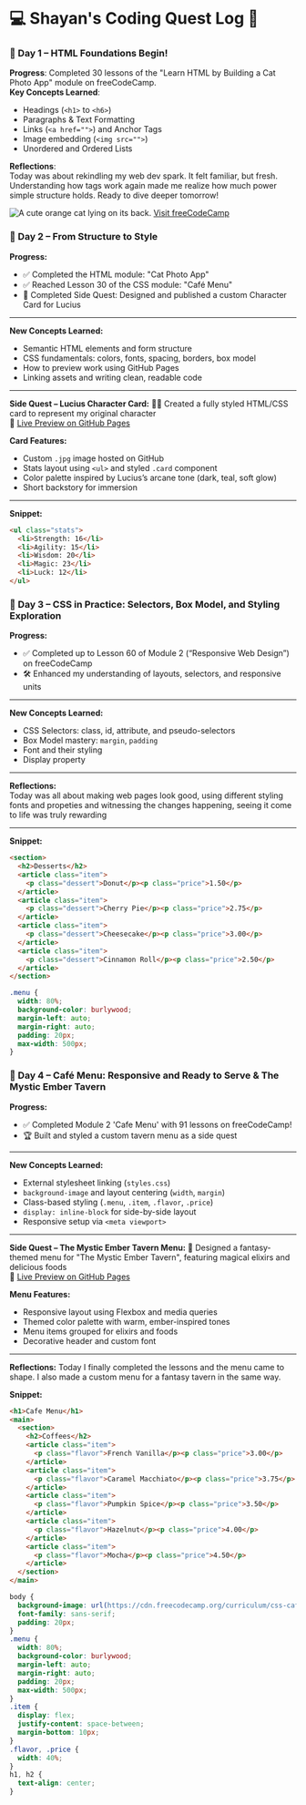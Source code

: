 # 💻 Shayan's Coding Quest Log 🚀

### 📅 Day 1 – HTML Foundations Begin!

**Progress**: Completed 30 lessons of the "Learn HTML by Building a Cat Photo App" module on freeCodeCamp.  
**Key Concepts Learned**:
- Headings (`<h1>` to `<h6>`)
- Paragraphs & Text Formatting
- Links (`<a href="">`) and Anchor Tags
- Image embedding (`<img src="">`)
- Unordered and Ordered Lists

**Reflections**:  
Today was about rekindling my web dev spark. It felt familiar, but fresh. Understanding how tags work again made me realize how much power simple structure holds. Ready to dive deeper tomorrow!

<!-- Day 1 HTML Snippet -->
<img src="https://cdn.freecodecamp.org/curriculum/cat-photo-app/relaxing-cat.jpg" alt="A cute orange cat lying on its back.">
<a href="https://freecodecamp.org">Visit freeCodeCamp</a>

### 📅 Day 2 – From Structure to Style

**Progress:**
- ✅ Completed the HTML module: "Cat Photo App"
- ✅ Reached Lesson 30 of the CSS module: "Café Menu"
- 🧪 Completed Side Quest: Designed and published a custom Character Card for Lucius

---

**New Concepts Learned:**
- Semantic HTML elements and form structure
- CSS fundamentals: colors, fonts, spacing, borders, box model
- How to preview work using GitHub Pages
- Linking assets and writing clean, readable code

---

**Side Quest – Lucius Character Card:**
🧙‍♂️ Created a fully styled HTML/CSS card to represent my original character  
🔗 [Live Preview on GitHub Pages](https://seuhen.github.io/WebDevLog/Day%202/hero-card%20(Side%20Quest).html)

**Card Features:**
- Custom `.jpg` image hosted on GitHub
- Stats layout using `<ul>` and styled `.card` component
- Color palette inspired by Lucius’s arcane tone (dark, teal, soft glow)
- Short backstory for immersion

---

**Snippet:**
```html
<ul class="stats">
  <li>Strength: 16</li>
  <li>Agility: 15</li>
  <li>Wisdom: 20</li>
  <li>Magic: 23</li>
  <li>Luck: 12</li>
</ul>
```

### 📅 Day 3 – CSS in Practice: Selectors, Box Model, and Styling Exploration

**Progress:**
- ✅ Completed up to Lesson 60 of Module 2 (“Responsive Web Design”) on freeCodeCamp
- 🛠️ Enhanced my understanding of layouts, selectors, and responsive units

---

**New Concepts Learned:**
- CSS Selectors: class, id, attribute, and pseudo-selectors
- Box Model mastery: `margin`, `padding`
- Font and their styling
- Display property

---

**Reflections:**  
Today was all about making web pages look good, using different styling fonts and propeties and witnessing the changes happening, seeing it come to life was truly rewarding

---

**Snippet:**
```html
<section>
  <h2>Desserts</h2>
  <article class="item">
    <p class="dessert">Donut</p><p class="price">1.50</p>
  </article>
  <article class="item">
    <p class="dessert">Cherry Pie</p><p class="price">2.75</p>
  </article>
  <article class="item">
    <p class="dessert">Cheesecake</p><p class="price">3.00</p>
  </article>
  <article class="item">
    <p class="dessert">Cinnamon Roll</p><p class="price">2.50</p>
  </article>
</section>
```
```css
.menu {
  width: 80%;
  background-color: burlywood;
  margin-left: auto;
  margin-right: auto;
  padding: 20px;
  max-width: 500px;
}
```

### 📅 Day 4 – Café Menu: Responsive and Ready to Serve & The Mystic Ember Tavern

**Progress:**
- ✅ Completed Module 2 'Cafe Menu' with 91 lessons on freeCodeCamp!
- 🏆 Built and styled a custom tavern menu as a side quest

---

**New Concepts Learned:**
- External stylesheet linking (`styles.css`)  
- `background-image` and layout centering (`width`, `margin`)  
- Class-based styling (`.menu`, `.item`, `.flavor`, `.price`)  
- `display: inline-block` for side-by-side layout  
- Responsive setup via `<meta viewport>`

---

**Side Quest – The Mystic Ember Tavern Menu:**
🍻 Designed a fantasy-themed menu for "The Mystic Ember Tavern", featuring magical elixirs and delicious foods  
🔗 [Live Preview on GitHub Pages](https://seuhen.github.io/WebDevLog/Day%204/Tavern%20Menu%20(Side%20Quest)/tavern_menu.html)

**Menu Features:**
- Responsive layout using Flexbox and media queries
- Themed color palette with warm, ember-inspired tones
- Menu items grouped for elixirs and foods
- Decorative header and custom font

---

**Reflections:**
Today I finally completed the lessons and the menu came to shape. I also made a custom menu for a fantasy tavern in the same way.

**Snippet:**
```html
<h1>Cafe Menu</h1>
<main>
  <section>
    <h2>Coffees</h2>
    <article class="item">
      <p class="flavor">French Vanilla</p><p class="price">3.00</p>
    </article>
    <article class="item">
      <p class="flavor">Caramel Macchiato</p><p class="price">3.75</p>
    </article>
    <article class="item">
      <p class="flavor">Pumpkin Spice</p><p class="price">3.50</p>
    </article>
    <article class="item">
      <p class="flavor">Hazelnut</p><p class="price">4.00</p>
    </article>
    <article class="item">
      <p class="flavor">Mocha</p><p class="price">4.50</p>
    </article>
  </section>
</main>
```
```css
body {
  background-image: url(https://cdn.freecodecamp.org/curriculum/css-cafe/beans.jpg);
  font-family: sans-serif;
  padding: 20px;
}
.menu {
  width: 80%;
  background-color: burlywood;
  margin-left: auto;
  margin-right: auto;
  padding: 20px;
  max-width: 500px;
}
.item {
  display: flex;
  justify-content: space-between;
  margin-bottom: 10px;
}
.flavor, .price {
  width: 40%;
}
h1, h2 {
  text-align: center;
}
```
